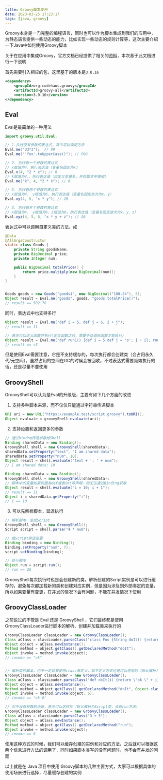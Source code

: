 ```yaml
---
title: Groovy脚本使用
date: 2023-03-25 17:23:17
tags: [java, groovy]
---
```


Groovy本身是一门完整的编程语言，同时也可以作为脚本集成到我们的应用中，为静态语言提供一些动态的能力，比如实现一些动态的规则计算等，这次主要介绍一下Java中如何使用Groovy脚本

关于在应用中集成Groovy，官方文档已经提供了相关的[资料](http://www.groovy-lang.org/integrating.html)，本次基于此文档进行一下说明

首先需要引入相应的包，这里基于的版本是`3.0.16`

```xml
<dependency>
    <groupId>org.codehaus.groovy</groupId>
    <artifactId>groovy-all</artifactId>
    <version>3.0.16</version>
</dependency>
```

<!-- more -->

## Eval

Eval是最简单的一种用法

```java
import groovy.util.Eval;

// 1.执行没有参数的表达式，其中可以调用方法
Eval.me("33*3");  // 99
Eval.me("'foo'.toUpperCase()"); // FOO

// 2. 执行有一个参数的表达式
// x赋值为4，执行表达值（变量名固定为x）
Eval.x(4, "2 * x"); // 8
// k赋值为4，，执行表达值（自定义变量名，并在脚本中使用）
Eval.me("k", 4, "2 * k"); // 8

// 3. 执行有两个参数的表达式
// x赋值为4， y赋值为6，执行表达值（变量名固定依次为x、y）
Eval.xy(4, 5, "x * y"); // 20

// 3. 执行有三个参数的表达式
// x赋值为4， y赋值为6，z赋值为6，执行表达值（变量名固定依次为x、y、z）
Eval.xyz(4, 5, 6, "x * y + z"); // 26
```

表达式中可以调用自定义类的方法，如

```java
@Data
@AllArgsConstructor
static class Goods {
    private String goodsName;
    private BigDecimal price;
    private Integer num;

    public BigDecimal totalPrice() {
        return price.multiply(new BigDecimal(num));
    }
}


Goods goods = new Goods("goods1", new BigDecimal("100.54"), 5);
Object result = Eval.me("goods", goods, "goods.totalPrice()");
// result == 502.70
```

同时，表达式中也支持多行

```java
Object result = Eval.me("def i = 5; def j = 6; i + j");
// result == 11

// 甚至可以定义函数并执行(定义函数之后，需要手动调用函数才能执行)
Object result = Eval.me("def run1() {def i = 5;def j = 's'; j + i}; run1()");
// result == s5
```

但是使用Eval需要注意，它是不支持缓存的，每次执行都会创建类（会占用永久代/元空间），虽然占用的空间在GC的时候会被回收，不过表达式需要频繁执行的话，还是尽量不要使用



## GroovyShell

GroovyShell可以认为是Eval的升级版，主要有如下几个方面的改进

1. 支持多种脚本来源，而不仅仅只能通过字符串传递脚本

```java
URI uri = new URL("https://example.test/script.groovy").toURI();
Object evaluate = groovyShell.evaluate(uri);
```

2. 支持设置和返回更多的参数

```java
// 通过bindng传递参数给Shell
Binding sharedData = new Binding();
GroovyShell shell = new GroovyShell(sharedData);
sharedData.setProperty("text", "I am shared data");
sharedData.setProperty("num", 10);
Object result = shell.evaluate("text + ': ' + num");
// I am shared data: 10

Binding sharedData = new Binding();
GroovyShell shell = new GroovyShell(sharedData);
// 脚本中的变量如果前面有def或者int等声明，则无法通过Binding获取
Object result = shell.evaluate("i = 10; i + 1");
// result == 11
Object i = sharedData.getProperty("i");
// i == 10
```

3. 可以先解析脚本，延迟执行

```java
// 解析脚本，生成Script
GroovyShell shell = new GroovyShell();
Script script = shell.parse("4 * num");

// 给Script绑定变量
Binding binding = new Binding();
binding.setProperty("num", 7);
script.setBinding(binding);

// 执行脚本
Object run = script.run();
// run == 28
```

GroovyShell每次执行时也是会创建新的类，解析创建的Script实例是可以进行缓存的，避免每次都加载新的类和创建对应实例，但是因为涉及到外部绑定的变量，所以如果变量有变更，在并发的情况下会有问题，不能在并发情况下使用



## GroovyClassLoader

之前说过的不管是 Eval 还是 GroovyShell ，它们最终都是使用 GroovyClassLoader进行脚本的解析、创建并加载类来执行的

```java
GroovyClassLoader classLoader = new GroovyClassLoader();
Class aClass = classLoader.parseClass("class Foo {String doIt() {return \"ok\"}}");
Object object = aClass.newInstance();
Method method = object.getClass().getDeclaredMethod("doIt");
Object invoke = method.invoke(object);
// invoke == "ok"


// 解析类的脚本，也不一定非要使用class来定义，如下定义方式也是可以使用的（默认解析为Script类，会有run方法）
GroovyClassLoader classLoader = new GroovyClassLoader();
Class aClass = classLoader.parseClass("def doIt(i) {return \"ok \" + i}");
Object object = aClass.newInstance();
Method method = object.getClass().getDeclaredMethod("doIt", Object.class);
Object invoke = method.invoke(object, 6);
// invoke == "ok 6"

// 对于没有参数的场景，甚至可以这样写（默认解析为Script类，会有run方法）
GroovyClassLoader classLoader = new GroovyClassLoader();
Class aClass = classLoader.parseClass("3 + 5");
Object object = aClass.newInstance();
Method method = object.getClass().getDeclaredMethod("run");
Object invoke = method.invoke(object);
// invoke == 8
```

使用这种方式的时候，我们可以缓存创建的实例和对应的方法，之后就可以根据这两个信息进行方法的调用了，同时如果脚本类写的没有问题时，也不会有并发的问题

以上就是在 Java 项目中使用 Groovy脚本的几种主要方式，大家可以根据具体的使用场景进行选择，尽量缓存创建的实例

